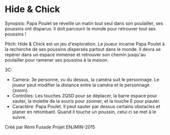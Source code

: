 # Hide & Chick

Synopsis:
Papa Poulet se réveille un matin tout seul dans son poulailler, ses poussins ont disparus. 
Il doit parcourir le monde pour retrouver tout ses poussins !

Pitch:
Hide & Chick est un jeu d'exploration.
Le joueur incarne Papa Poulet à la recherche de ses poussins dispersés partout dans le monde.
Il devra se repérer dans un espace immense et retrouver son chemin jusqu'au poulailler pour ramener ses poussins à la maison.

3C:
- Camera: 3e personne, vu du dessus, la caméra suit le personnage. Le joueur peut modifier la distance entre la caméra et le personnage (zoom).
- Contrôles: Les touches ZQSD pour se déplacer, la barre espace pour sauter, la molette de la souris pour zoomer, et la touche E pour piauler.
- Caractère: Papa Poulet. Il peut sauter par dessus certains obstacles et planer en retombant. Quand il touche un poussin, celui ci se met à le suivre.


Créé par Rémi Fusade
Projet ENJMIN-2015
